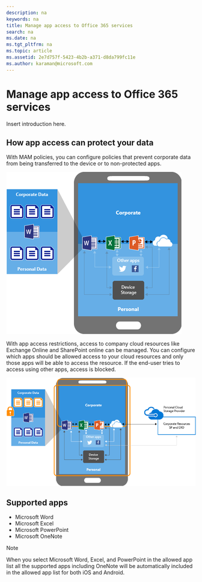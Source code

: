 ```yaml
---
description: na
keywords: na
title: Manage app access to Office 365 services
search: na
ms.date: na
ms.tgt_pltfrm: na
ms.topic: article
ms.assetid: 2e7d757f-5423-4b2b-a371-d8da799fc11e
ms.author: karaman@microsoft.com
---
```

# Manage app access to Office 365 services
Insert introduction here.

## How app access can protect your data
With MAM policies, you can configure policies that prevent corporate data from being transferred to the device or to non-protected apps.

![](../Image/Apps_with_MAM_policies.png)

With app access restrictions, access to company cloud resources like Exchange Online and SharePoint online can be managed.  You can configure which apps should be allowed access to your cloud resources and only those apps will be able to access the resource. If the end-user tries to access using other apps, access is blocked.

![](../Image/Apps_with_MAM_CA.png)
## Supported apps 

* Microsoft Word
* Microsoft Excel
* Microsoft PowerPoint
* Microsoft OneNote

>[!NOTE]
> When you select Microsoft Word, Excel, and PowerPoint in the allowed app list all the supported apps including OneNote will be automatically included in the allowed app list for both iOS and Android.

